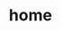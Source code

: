 ---
layout: home
title: home
ogTitle: Build secure, fast and flexible LPWAN IoT applications in no time
description: Visualize data from your sensors online - HL2 group's solution does the LPWAN plumbing for you, whatever the operator
---